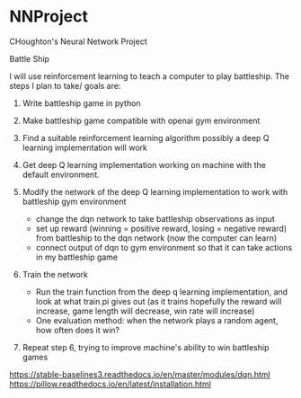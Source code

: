 # NNProject
CHoughton's Neural Network Project

Battle Ship

I will use reinforcement learning to teach a computer to play battleship. The steps I plan to take/ goals are: 

1. Write battleship game in python
2. Make battleship game compatible with openai gym environment
 
3. Find a suitable reinforcement learning algorithm
   possibly a deep Q learning implementation will work
4. Get deep Q learning implementation working on machine with the default environment.
5. Modify the network of the deep Q learning implementation to work with battleship gym environment
   - change the dqn network to take battleship observations as input
   - set up reward (winning = positive reward, losing = negative reward) from battleship to the dqn network
   (now the computer can learn)
   - connect output of dqn to gym environment so that it can take actions in my battleship game
6. Train the network
   - Run the train function from the deep q learning implementation, and look at what train.pi gives out (as it trains hopefully the reward will increase, game length will decrease, win rate will increase)
   - One evaluation method: when the network plays a random agent, how often does it win?
7. Repeat step 6, trying to improve machine's ability to win battleship games






https://stable-baselines3.readthedocs.io/en/master/modules/dqn.html
https://pillow.readthedocs.io/en/latest/installation.html
